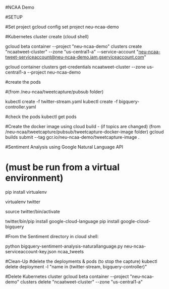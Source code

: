 #NCAA Demo

#SETUP

#Set project
gcloud config set project neu-ncaa-demo

#Kubernetes cluster create (cloud shell)

gcloud beta container --project "neu-ncaa-demo" clusters create "ncaatweet-cluster" --zone "us-central1-a" --service-account "neu-ncaa-tweet-serviceaccount@neu-ncaa-demo.iam.gserviceaccount.com"

gcloud container clusters get-credentials ncaatweet-cluster --zone us-central1-a --project neu-ncaa-demo

#create the pods

#(from /neu-ncaa/tweetcapture/pubsub folder)

kubectl create -f twitter-stream.yaml
kubectl create -f bigquery-controller.yaml

#check the pods
kubectl get pods

#Create the docker image using cloud build - (if topics are changed)
(from /neu-ncaa/tweetcapture/pubsub/tweetcapture-docker-image folder)
gcloud builds submit --tag gcr.io/neu-ncaa-demo/tweetcapture-image .


#Sentiment Analysis using Google Natural Language API
#	(must be run from a virtual environment)

pip install virtualenv

virtualenv twitter

source twitter/bin/activate

twitter/bin/pip install google-cloud-language
pip install google-cloud-bigquery

#From the Sentiment directory in cloud shell:

python bigquery-sentiment-analysis-naturallanguage.py neu-ncaa-serviceaccount-key.json ncaa_tweets


#Clean-Up
#delete the deployments & pods (to stop the capture)
kubectl delete deployment -l "name in (twitter-stream, bigquery-controller)"

#Delete Kubernetes cluster
gcloud beta container --project "neu-ncaa-demo" clusters delete "ncaatweet-cluster" --zone "us-central1-a"